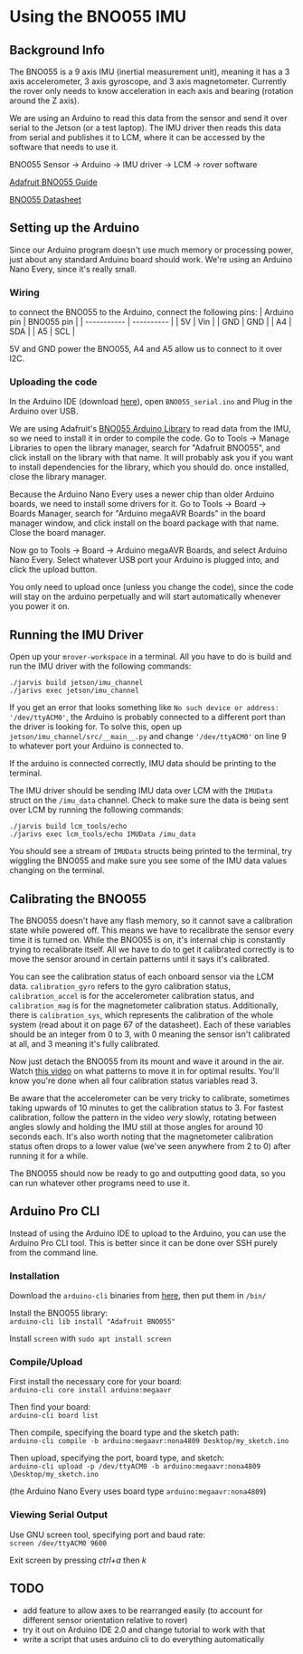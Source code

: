 # Using the BNO055 IMU

## Background Info
The BNO055 is a 9 axis IMU (inertial measurement unit), meaning it has a 3 axis accelerometer, 3 axis gyroscope, and 3 axis magnetometer. Currently the rover only needs to know acceleration in each axis and bearing (rotation around the Z axis). 

We are using an Arduino to read this data from the sensor and send it over serial to the Jetson (or a test laptop). The IMU driver then reads this data from serial and publishes it to LCM, where it can be accessed by the software that needs to use it. 

BNO055 Sensor -> Arduino -> IMU driver -> LCM -> rover software

[Adafruit BNO055 Guide](https://cdn-learn.adafruit.com/downloads/pdf/adafruit-bno055-absolute-orientation-sensor.pdf)

[BNO055 Datasheet](https://cdn-shop.adafruit.com/datasheets/BST_BNO055_DS000_12.pdf)

## Setting up the Arduino
Since our Arduino program doesn't use much memory or processing power, just about any standard Arduino board should work. We're using an Arduino Nano Every, since it's really small.

### Wiring
to connect the BNO055 to the Arduino, connect the following pins:
| Arduino pin | BNO055 pin |
| ----------- | ---------- |
| 5V          | Vin        |
| GND         | GND        |
| A4          | SDA        |
| A5          | SCL        |

5V and GND power the BNO055, A4 and A5 allow us to connect to it over I2C.

### Uploading the code
In the Arduino IDE (download [here](https://www.arduino.cc/en/software)), open `BNO055_serial.ino` and Plug in the Arduino over USB.

We are using Adafruit's [BNO055 Arduino Library](https://github.com/adafruit/Adafruit_BNO055) to read data from the IMU, so we need to install it in order to compile the code. Go to Tools -> Manage Libraries to open the library manager, search for "Adafruit BNO055", and click install on the library with that name. It will probably ask you if you want to install dependencies for the library, which you should do. once installed, close the library manager.

Because the Arduino Nano Every uses a newer chip than older Arduino boards, we need to install some drivers for it. Go to Tools -> Board -> Boards Manager, search for "Arduino megaAVR Boards" in the board manager window, and click install on the board package with that name. Close the board manager.

Now go to Tools -> Board -> Arduino megaAVR Boards, and select Arduino Nano Every. Select whatever USB port your Arduino is plugged into, and click the upload button. 

You only need to upload once (unless you change the code), since the code will stay on the arduino perpetually and will start automatically whenever you power it on.

## Running the IMU Driver
Open up your `mrover-workspace` in a terminal. All you have to do is build and run the IMU driver with the following commands:

`./jarvis build jetson/imu_channel` \
`./jarivs exec jetson/imu_channel`

If you get an error that looks something like `No such device or address: '/dev/ttyACM0'`, the Arduino is probably connected to a different port than the driver is looking for. To solve this, open up `jetson/imu_channel/src/__main__.py` and change `'/dev/ttyACM0'` on line 9 to whatever port your Arduino is connected to.

If the arduino is connected correctly, IMU data should be printing to the terminal.

 The IMU driver should be sending IMU data over LCM with the `IMUData` struct on the `/imu_data` channel. Check to make sure the data is being sent over LCM by running the following commands:

`./jarvis build lcm_tools/echo` \
`./jarivs exec lcm_tools/echo IMUData /imu_data`

You should see a stream of `IMUData` structs being printed to the terminal, try wiggling the BNO055 and make sure you see some of the IMU data values changing on the terminal.


## Calibrating the BNO055

The BNO055 doesn't have any flash memory, so it cannot save a calibration state while powered off. This means we have to recalibrate the sensor every time it is turned on. While the BNO055 is on, it's internal chip is constantly trying to recalibrate itself. All we have to do to get it calibrated correctly is to move the sensor around in certain patterns until it says it's calibrated.

You can see the calibration status of each onboard sensor via the LCM data. `calibration_gyro` refers to the gyro calibration status, `calibration_accel` is for the accelerometer calibration status, and `calibration_mag` is for the magnetometer calibration status. Additionally, there is `calibration_sys`, which represents the calibration of the whole system (read about it on page 67 of the datasheet). Each of these variables should be an integer from 0 to 3, with 0 meaning the sensor isn't calibrated at all, and 3 meaning it's fully calibrated.

Now just detach the BNO055 from its mount and wave it around in the air. Watch [this video](https://www.youtube.com/watch?v=Bw0WuAyGsnY) on what patterns to move it in for optimal results. You'll know you're done when all four calibration status variables read 3. 

Be aware that the accelerometer can be very tricky to calibrate, sometimes taking upwards of 10 minutes to get the calibration status to 3. For fastest calibration, follow the pattern in the video *very* slowly, rotating between angles slowly and holding the IMU still at those angles for around 10 seconds each.  It's also worth noting that the magnetometer calibration status often drops to a lower value (we've seen anywhere from 2 to 0) after running it for a while.

The BNO055 should now be ready to go and outputting good data, so you can run whatever other programs need to use it.

## Arduino Pro CLI

Instead of using the Arduino IDE to upload to the Arduino, you can use the Arduino Pro CLI tool. This is better since it can be done over SSH purely from the command line.

### Installation
Download the `arduino-cli` binaries from [here](https://arduino.github.io/arduino-cli/0.21/installation/), then put them in `/bin/`

Install the BNO055 library: \
`arduino-cli lib install "Adafruit BNO055"`

Install `screen` with `sudo apt install screen`

### Compile/Upload
First install the necessary core for your board: \
`arduino-cli core install arduino:megaavr` 

Then find your board: \
`arduino-cli board list`

Then compile, specifying the board type and the sketch path: \
`arduino-cli compile -b arduino:megaavr:nona4809 Desktop/my_sketch.ino`

Then upload, specifying the port, board type, and sketch: \
`arduino-cli upload -p /dev/ttyACM0 -b arduino:megaavr:nona4809 \Desktop/my_sketch.ino`

(the Arduino Nano Every uses board type `arduino:megaavr:nona4809`)

### Viewing Serial Output
Use GNU screen tool, specifying port and baud rate: \
`screen /dev/ttyACM0 9600`

Exit screen by pressing _ctrl+a_ then _k_


## TODO
- add feature to allow axes to be rearranged easily (to account for different sensor orientation relative to rover)
- try it out on Arduino IDE 2.0 and change tutorial to work with that
- write a script that uses arduino cli to do everything automatically
